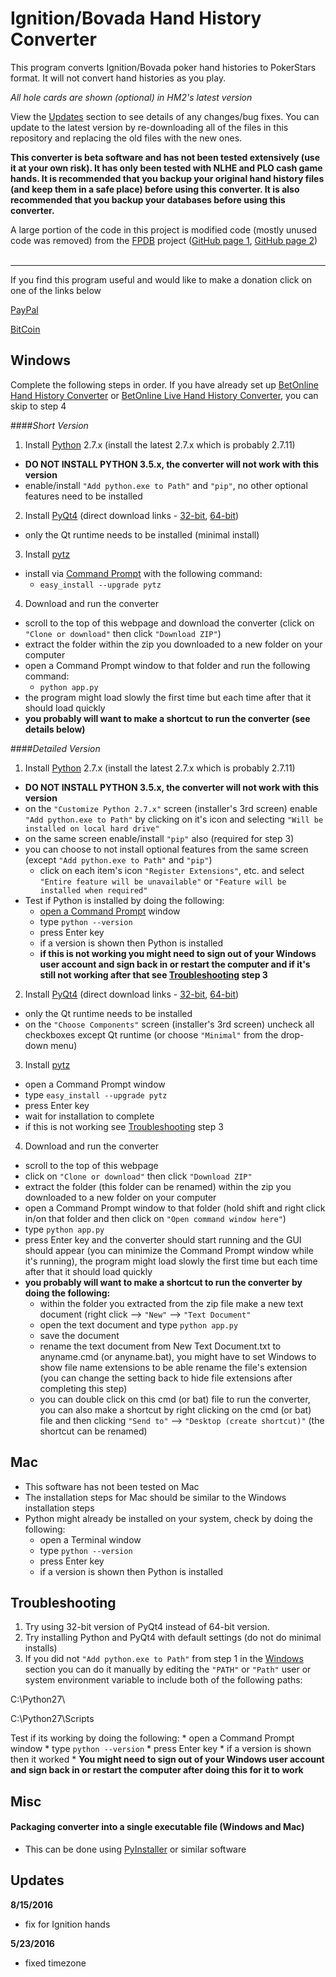 # Ignition/Bovada Hand History Converter
This program converts Ignition/Bovada poker hand histories to PokerStars format.  It will not convert hand histories as you play.

*All hole cards are shown (optional) in HM2's latest version*

View the [Updates](#Updates) section to see details of any changes/bug fixes.  You can update to the latest version by re-downloading all of the files in this repository and replacing the old files with the new ones.

**This converter is beta software and has not been tested extensively (use it at your own risk).  It has only been tested with NLHE and PLO cash game hands.  It is recommended that you backup your original hand history files (and keep them in a safe place) before using this converter.  It is also recommended that you backup your databases before using this converter.**

A large portion of the code in this project is modified code (mostly unused code was removed) from the <a href="http://fpdb.wikidot.com/" target="_blank">FPDB</a> project (<a href="https://github.com/ChazDazzle/fpdb-chaz" target="_blank">GitHub page 1</a>, <a href="https://github.com/philroberts/FPDB-for-OSX" target="_blank">GitHub page 2</a>)
<br>
<br>
<hr>
If you find this program useful and would like to make a donation click on one of the links below

<a href="http://matt57225.github.io/bovada-hand-history-converter/" target="_blank">PayPal</a>

<a href="https://www.coinbase.com/matt57225" target="_blank">BitCoin</a>

<a id="Windows"></a>
## Windows
Complete the following steps in order.  If you have already set up <a href="https://github.com/matt57225/betonline-hand-history-converter" target="_blank">BetOnline Hand History Converter</a> or <a href="https://github.com/matt57225/betonline-live-hand-history-converter" target="_blank">BetOnline Live Hand History Converter</a>, you can skip to step 4

####*Short Version*
1. Install <a href="https://www.python.org/downloads/" target="_blank">Python</a>  2.7.x (install the latest 2.7.x which is probably 2.7.11)
  * **DO NOT INSTALL PYTHON 3.5.x, the converter will not work with this version**
  * enable/install ```"Add python.exe to Path"``` and ```"pip"```, no other optional features need to be installed
2. Install <a href="https://www.riverbankcomputing.com/software/pyqt/download" target="_blank">PyQt4</a> (direct download links - <a href="http://sourceforge.net/projects/pyqt/files/PyQt4/PyQt-4.11.4/PyQt4-4.11.4-gpl-Py2.7-Qt4.8.7-x32.exe" target="_blank">32-bit</a>, <a href="http://sourceforge.net/projects/pyqt/files/PyQt4/PyQt-4.11.4/PyQt4-4.11.4-gpl-Py2.7-Qt4.8.7-x64.exe" target="_blank">64-bit</a>)
  * only the Qt runtime needs to be installed (minimal install)
3. Install <a href="https://pypi.python.org/pypi/pytz" target="_blank">pytz</a>
  * install via <a href="http://www.howtogeek.com/235101/10-ways-to-open-the-command-prompt-in-windows-10/" target="_blank">Command Prompt</a> with the following command:
    * ```easy_install --upgrade pytz```
4. Download and run the converter
  * scroll to the top of this webpage and download the converter (click on ```"Clone or download"``` then click ```"Download ZIP"```)
  * extract the folder within the zip you downloaded to a new folder on your computer
  * open a Command Prompt window to that folder and run the following command:
    * ```python app.py```
  * the program might load slowly the first time but each time after that it should load quickly
  * **you probably will want to make a shortcut to run the converter (see details below)**

####*Detailed Version*
1. Install <a href="https://www.python.org/downloads/" target="_blank">Python</a>  2.7.x (install the latest 2.7.x which is probably 2.7.11)
  * **DO NOT INSTALL PYTHON 3.5.x, the converter will not work with this version**
  * on the ```"Customize Python 2.7.x"``` screen (installer's 3rd screen) enable ```"Add python.exe to Path"``` by clicking on it's icon and selecting ```"Will be installed on local hard drive"```
  * on the same screen enable/install ```"pip"``` also (required for step 3)
  * you can choose to not install optional features from the same screen (except ```"Add python.exe to Path"``` and ```"pip"```)
    * click on each item's icon ```"Register Extensions"```, etc. and select ```"Entire feature will be unavailable"``` or ```"Feature will be installed when required"```
  * Test if Python is installed by doing the following:
    * <a href="http://www.howtogeek.com/235101/10-ways-to-open-the-command-prompt-in-windows-10/" target="_blank">open a Command Prompt</a> window
    * type ```python --version```
    * press Enter key
    * if a version is shown then Python is installed
    * **if this is not working you might need to sign out of your Windows user account and sign back in or restart the computer and if it's still not working after that see [Troubleshooting](#Troubleshooting) step 3**
2. Install <a href="https://www.riverbankcomputing.com/software/pyqt/download" target="_blank">PyQt4</a> (direct download links - <a href="http://sourceforge.net/projects/pyqt/files/PyQt4/PyQt-4.11.4/PyQt4-4.11.4-gpl-Py2.7-Qt4.8.7-x32.exe" target="_blank">32-bit</a>, <a href="http://sourceforge.net/projects/pyqt/files/PyQt4/PyQt-4.11.4/PyQt4-4.11.4-gpl-Py2.7-Qt4.8.7-x64.exe" target="_blank">64-bit</a>)
  * only the Qt runtime needs to be installed
  * on the ```"Choose Components"``` screen (installer's 3rd screen) uncheck all checkboxes except Qt runtime (or choose ```"Minimal"``` from the drop-down menu)
3. Install <a href="https://pypi.python.org/pypi/pytz" target="_blank">pytz</a>
  * open a Command Prompt window
  * type ```easy_install --upgrade pytz```
  * press Enter key
  * wait for installation to complete
  * if this is not working see [Troubleshooting](#Troubleshooting) step 3
4. Download and run the converter
  * scroll to the top of this webpage
  * click on ```"Clone or download"``` then click ```"Download ZIP"```
  * extract the folder (this folder can be renamed) within the zip you downloaded to a new folder on your computer
  * open a Command Prompt window to that folder (hold shift and right click in/on that folder and then click on ```"Open command window here"```)
  * type ```python app.py```
  * press Enter key and the converter should start running and the GUI should appear (you can minimize the Command Prompt window while it's running), the program might load slowly the first time but each time after that it should load quickly
  * **you probably will want to make a shortcut to run the converter by doing the following:**
    * within the folder you extracted from the zip file make a new text document (right click --> ```"New"``` --> ```"Text Document"```
    * open the text document and type ```python app.py```
    * save the document
    * rename the text document from New Text Document.txt to anyname.cmd (or anyname.bat), you might have to set Windows to show file name extensions to be able rename the file's extension (you can change the setting back to hide file extensions after completing this step)
    * you can double click on this cmd (or bat) file to run the converter, you can also make a shortcut by right clicking on the cmd (or bat) file and then clicking ```"Send to"``` --> ```"Desktop (create shortcut)"``` (the shortcut can be renamed)

## Mac
* This software has not been tested on Mac
* The installation steps for Mac should be similar to the Windows installation steps
* Python might already be installed on your system, check by doing the following:
  * open a Terminal window
  * type ```python --version```
  * press Enter key
  * if a version is shown then Python is installed

<a id="Troubleshooting"></a>
## Troubleshooting
1. Try using 32-bit version of PyQt4 instead of 64-bit version.
2. Try installing Python and PyQt4 with default settings (do not do minimal installs)
3. If you did not ```"Add python.exe to Path"``` from step 1 in the [Windows](#Windows) section you can do it manually by editing the ```"PATH"``` or ```"Path"``` user or system environment variable to include both of the following paths:

  C:\Python27\

  C:\Python27\Scripts

  Test if its working by doing the following:
    * open a Command Prompt window
    * type ```python --version```
    * press Enter key
    * if a version is shown then it worked
    * **You might need to sign out of your Windows user account and sign back in or restart the computer after doing this for it to work**

## Misc
#### Packaging converter into a single executable file (Windows and Mac)
* This can be done using <a href="http://www.pyinstaller.org/" target="_blank">PyInstaller</a> or similar software

## Updates <a name="Updates"></a>
**8/15/2016**
- fix for Ignition hands

**5/23/2016** 
- fixed timezone
